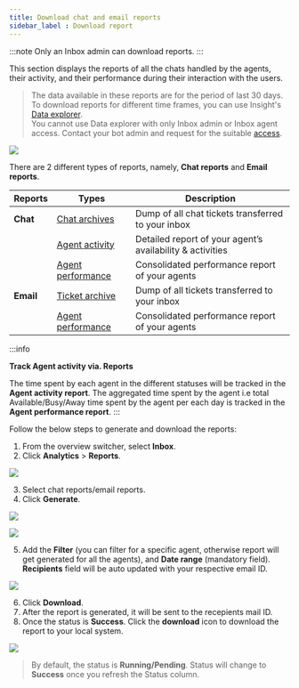 ```yaml
---
title: Download chat and email reports
sidebar_label : Download report
---
```


  

:::note
Only an Inbox admin can download reports.
:::

  
This section displays the reports of all the chats handled by the agents, their activity, and their performance during their interaction with the users.

> The data available in these reports are for the period of last 30 days.         
> To download reports for different time frames, you can use Insight's [Data explorer](https://docs.yellow.ai/docs/platform_concepts/growth/data-explorer).          
> You cannot use Data explorer with only Inbox admin or Inbox agent access. Contact your bot admin and request for the suitable [access](https://docs.yellow.ai/docs/platform_concepts/Getting%20Started/add-bot-collaborators#1-share-bot-access).
  

![](https://i.imgur.com/ghVIVmj.png)

  
  

There are 2 different types of reports, namely, **Chat reports** and **Email reports**.

  

| Reports| Types | Description |
| -------- | -------- | -------- |
| **Chat** | [Chat archives](https://docs.yellow.ai/docs/platform_concepts/inbox/analytics-reports/reports/chats/chat-archives-report) | Dump of all chat tickets transferred to your inbox |
||[Agent activity](https://docs.yellow.ai/docs/platform_concepts/inbox/analytics-reports/reports/chats/chat-agent-activity-report)| Detailed report of your agent’s availability & activities|
||[Agent performance](https://docs.yellow.ai/docs/platform_concepts/inbox/analytics-reports/reports/chats/chat-agent-performance-report)|Consolidated performance report of your agents|
|**Email**|[Ticket archive](https://docs.yellow.ai/docs/platform_concepts/inbox/analytics-reports/reports/tickets/ticket-archive-report)|Dump of all tickets transferred to your inbox|
||[Agent performance](https://docs.yellow.ai/docs/platform_concepts/inbox/analytics-reports/reports/tickets/ticket-agent-performance-report)|Consolidated performance report of your agents|

  
  
:::info

**Track Agent activity via. Reports**

The time spent by each agent in the different statuses will be tracked in the **Agent activity report**. The aggregated time spent by the agent i.e total Available/Busy/Away time spent by the agent per each day is tracked in the **Agent performance report**.
:::



Follow the below steps to generate and download the reports:

  

1. From the overview switcher, select **Inbox**.
2. Click **Analytics** > **Reports**.  

![](https://i.imgur.com/GnNuVzj.png)

3. Select chat reports/email reports.
4. Click **Generate**.

![](https://i.imgur.com/WHIyHgr.png)

  

![](https://i.imgur.com/eTe17pj.png)

  

5. Add the **Filter** (you can filter for a specific agent, otherwise report will get generated for all the agents), and **Date range** (mandatory field). **Recipients** field will be auto updated with your respective email ID.

  

![](https://i.imgur.com/ENivg09.png)

  

6. Click **Download**.
7. After the report is generated, it will be sent to the recepients mail ID. 
8. Once the status is **Success**. Click the **download** icon to download the report to your local system.

![](https://i.imgur.com/mUmalo4.png)

> By default, the status is **Running/Pending**. Status will change to **Success** once you refresh the Status column. 

